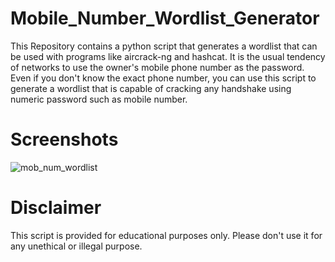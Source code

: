# Mobile_Number_Wordlist_Generator

This Repository contains a python script that generates a wordlist that can be used with programs like aircrack-ng and hashcat.
It is the usual tendency of networks to use the owner's mobile phone number as the password.
Even if you don't know the exact phone number, you can use this script to generate a wordlist that is capable of cracking any handshake using numeric password such as mobile number.

# Screenshots
![mob_num_wordlist](https://user-images.githubusercontent.com/107645490/204144665-b8f44925-315d-49a6-8da6-d050bcf279ab.jpg)

# Disclaimer
This script is provided for educational purposes only. Please don't use it for any unethical or illegal purpose.
